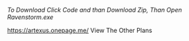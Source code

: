 *To Download Click Code and than Download Zip, Than Open Ravenstorm.exe*


https://artexus.onepage.me/    View The Other Plans

